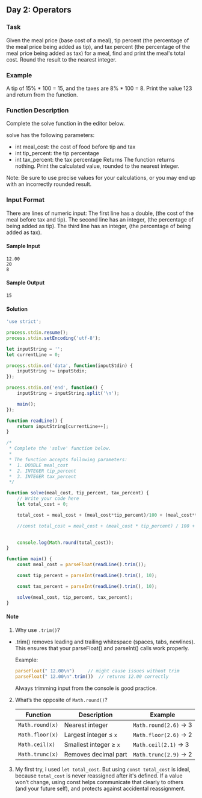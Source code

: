 ## Day 2: Operators

### Task
Given the meal price (base cost of a meal), tip percent (the percentage of the meal price being added as tip), and tax percent (the percentage of the meal price being added as tax) for a meal, find and print the meal's total cost. Round the result to the nearest integer.

### Example

A tip of 15% * 100 = 15, and the taxes are 8% * 100 = 8. Print the value 123 and return from the function.

### Function Description
Complete the solve function in the editor below.

solve has the following parameters:

- int meal_cost: the cost of food before tip and tax
- int tip_percent: the tip percentage
- int tax_percent: the tax percentage
Returns The function returns nothing. Print the calculated value, rounded to the nearest integer.

Note: Be sure to use precise values for your calculations, or you may end up with an incorrectly rounded result.

### Input Format

There are  lines of numeric input:
The first line has a double,  (the cost of the meal before tax and tip).
The second line has an integer,  (the percentage of  being added as tip).
The third line has an integer,  (the percentage of  being added as tax).

#### Sample Input
```
12.00
20
8
```
#### Sample Output
```
15
```

#### Solution
```js
'use strict';

process.stdin.resume();
process.stdin.setEncoding('utf-8');

let inputString = '';
let currentLine = 0;

process.stdin.on('data', function(inputStdin) {
    inputString += inputStdin;
});

process.stdin.on('end', function() {
    inputString = inputString.split('\n');

    main();
});

function readLine() {
    return inputString[currentLine++];
}

/*
 * Complete the 'solve' function below.
 *
 * The function accepts following parameters:
 *  1. DOUBLE meal_cost
 *  2. INTEGER tip_percent
 *  3. INTEGER tax_percent
 */

function solve(meal_cost, tip_percent, tax_percent) {
    // Write your code here
    let total_cost = 0;

    total_cost = meal_cost + (meal_cost*tip_percent)/100 + (meal_cost*tax_percent)/100;

    //const total_cost = meal_cost + (meal_cost * tip_percent) / 100 + (meal_cost * tax_percent) / 100;

    
    console.log(Math.round(total_cost));
}

function main() {
    const meal_cost = parseFloat(readLine().trim());

    const tip_percent = parseInt(readLine().trim(), 10);

    const tax_percent = parseInt(readLine().trim(), 10);

    solve(meal_cost, tip_percent, tax_percent);
}

```

#### Note
1. Why use `.trim()`?
- .trim() removes leading and trailing whitespace (spaces, tabs, newlines).
This ensures that your parseFloat() and parseInt() calls work properly.

    Example:

    ```js
    parseFloat(" 12.00\n")     // might cause issues without trim
    parseFloat(" 12.00\n".trim())  // returns 12.00 correctly
    ```
    Always trimming input from the console is good practice.

2. What’s the opposite of `Math.round()`?

    | Function        | Description            | Example               |
    | --------------- | ---------------------- | --------------------- |
    | `Math.round(x)` | Nearest integer        | `Math.round(2.6)` → 3 |
    | `Math.floor(x)` | Largest integer ≤ `x`  | `Math.floor(2.6)` → 2 |
    | `Math.ceil(x)`  | Smallest integer ≥ `x` | `Math.ceil(2.1)` → 3  |
    | `Math.trunc(x)` | Removes decimal part   | `Math.trunc(2.9)` → 2 |

3. My first try, i used `let total_cost`. But using `const total_cost` is ideal, because `total_cost` is never reassigned after it's defined. If a value won’t change, using const helps communicate that clearly to others (and your future self), and protects against accidental reassignment.